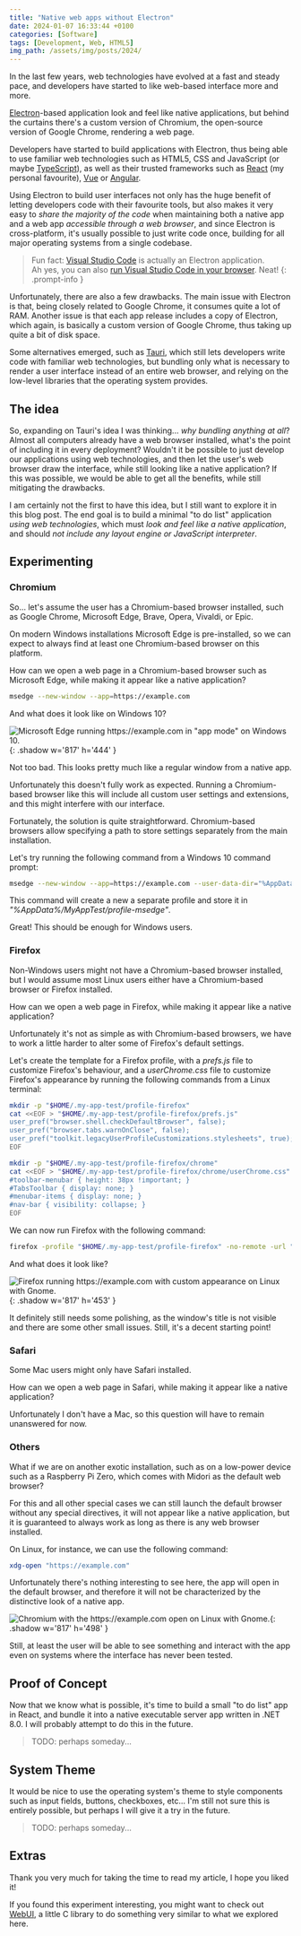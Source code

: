 ```yaml
---
title: "Native web apps without Electron"
date: 2024-01-07 16:33:44 +0100
categories: [Software]
tags: [Development, Web, HTML5]
img_path: /assets/img/posts/2024/
---
```


In the last few years, web technologies have evolved at a fast and steady pace,
and developers have started to like web-based interface more and more.

[Electron](https://www.electronjs.org/)-based application look and feel like
native applications, but behind the curtains there's a custom version of
Chromium, the open-source version of Google Chrome, rendering a web page.

Developers have started to build applications with Electron, thus being able to
use familiar web technologies such as HTML5, CSS and JavaScript (or maybe
[TypeScript](https://www.typescriptlang.org/)), as well as their trusted
frameworks such as [React](https://react.dev/) (my personal favourite),
[Vue](https://vuejs.org/) or [Angular](https://angular.io/).

Using Electron to build user interfaces not only has the huge benefit of letting
developers code with their favourite tools, but also makes it very easy to
_share the majority of the code_ when maintaining both a native app and a web
app _accessible through a web browser_, and since Electron is cross-platform,
it's usually possible to just write code once, building for all major operating
systems from a single codebase.

> Fun fact: [Visual Studio Code](https://code.visualstudio.com/) is actually an
> Electron application.\
> Ah yes, you can also [run Visual Studio Code in your browser](https://vscode.dev/).
> Neat!
{: .prompt-info }

Unfortunately, there are also a few drawbacks. The main issue with Electron is
that, being closely related to Google Chrome, it consumes quite a lot of RAM.
Another issue is that each app release includes a copy of Electron, which again,
is basically a custom version of Google Chrome, thus taking up quite a bit of
disk space.

Some alternatives emerged, such as [Tauri](https://tauri.app/), which still lets
developers write code with familiar web technologies, but bundling only what is
necessary to render a user interface instead of an entire web browser, and
relying on the low-level libraries that the operating system provides.


## The idea

So, expanding on Tauri's idea I was thinking... _why bundling anything at all_?
Almost all computers already have a web browser installed, what's the point of
including it in every deployment? Wouldn't it be possible to just develop our
applications using web technologies, and then let the user's web browser draw
the interface, while still looking like a native application? If this was
possible, we would be able to get all the benefits, while still mitigating
the drawbacks.

I am certainly not the first to have this idea, but I still want to explore it
in this blog post. The end goal is to build a minimal "to do list" application
_using web technologies_, which must _look and feel like a native application_,
and should _not include any layout engine or JavaScript interpreter_.


## Experimenting

### Chromium

So... let's assume the user has a Chromium-based browser installed, such as
Google Chrome, Microsoft Edge, Brave, Opera, Vivaldi, or Epic.

On modern Windows installations Microsoft Edge is pre-installed, so we can
expect to always find at least one Chromium-based browser on this platform.

How can we open a web page in a Chromium-based browser such as Microsoft Edge,
while making it appear like a native application?

```bash
msedge --new-window --app=https://example.com
```

And what does it look like on Windows 10?

![Microsoft Edge running https://example.com in "app mode" on Windows 10.](browser-chrome-app.png){: .shadow w='817' h='444' }

Not too bad. This looks pretty much like a regular window from a native app.

Unfortunately this doesn't fully work as expected. Running a Chromium-based
browser like this will include all custom user settings and extensions, and this
might interfere with our interface.

Fortunately, the solution is quite straightforward. Chromium-based browsers
allow specifying a path to store settings separately from the main installation.

Let's try running the following command from a Windows 10 command prompt:

```bash
msedge --new-window --app=https://example.com --user-data-dir="%AppData%/MyAppTest/profile-msedge"
```

This command will create a new a separate profile and store it in
_"%AppData%/MyAppTest/profile-msedge"_.

Great! This should be enough for Windows users.


### Firefox

Non-Windows users might not have a Chromium-based browser installed, but I
would assume most Linux users either have a Chromium-based browser or Firefox
installed.

How can we open a web page in Firefox, while making it appear like a native
application?

Unfortunately it's not as simple as with Chromium-based browsers, we have to
work a little harder to alter some of Firefox's default settings.

Let's create the template for a Firefox profile, with a _prefs.js_ file to
customize Firefox's behaviour, and a _userChrome.css_ file to customize
Firefox's appearance by running the following commands from a Linux terminal:

```bash
mkdir -p "$HOME/.my-app-test/profile-firefox"
cat <<EOF > "$HOME/.my-app-test/profile-firefox/prefs.js"
user_pref("browser.shell.checkDefaultBrowser", false);
user_pref("browser.tabs.warnOnClose", false);
user_pref("toolkit.legacyUserProfileCustomizations.stylesheets", true);
EOF

mkdir -p "$HOME/.my-app-test/profile-firefox/chrome"
cat <<EOF > "$HOME/.my-app-test/profile-firefox/chrome/userChrome.css"
#toolbar-menubar { height: 38px !important; }
#TabsToolbar { display: none; }
#menubar-items { display: none; }
#nav-bar { visibility: collapse; }
EOF
```

We can now run Firefox with the following command:

```bash
firefox -profile "$HOME/.my-app-test/profile-firefox" -no-remote -url "https://example.com"
```

And what does it look like?

![Firefox running https://example.com with custom appearance on Linux with Gnome.](browser-firefox-app.png){: .shadow w='817' h='453' }

It definitely still needs some polishing, as the window's title is not visible
and there are some other small issues. Still, it's a decent starting point!


### Safari

Some Mac users might only have Safari installed.

How can we open a web page in Safari, while making it appear like a native
application?

Unfortunately I don't have a Mac, so this question will have to remain
unanswered for now.


### Others

What if we are on another exotic installation, such as on a low-power device
such as a Raspberry Pi Zero, which comes with Midori as the default web browser?

For this and all other special cases we can still launch the default browser
without any special directives, it will not appear like a native application,
but it is guaranteed to always work as long as there is any web browser
installed.

On Linux, for instance, we can use the following command:

```bash
xdg-open "https://example.com"
```

Unfortunately there's nothing interesting to see here, the app will open in the
default browser, and therefore it will not be characterized by the distinctive
look of a native app.

![Chromium with the https://example.com open on Linux with Gnome.](browser-chrome-web.png){: .shadow w='817' h='498' }

Still, at least the user will be able to see something and interact with the app
even on systems where the interface has never been tested.


## Proof of Concept

Now that we know what is possible, it's time to build a small "to do list" app
in React, and bundle it into a native executable server app written in .NET 8.0.
I will probably attempt to do this in the future.

> TODO: perhaps someday...


## System Theme

It would be nice to use the operating system's theme to style components such as
input fields, buttons, checkboxes, etc... I'm still not sure this is entirely
possible, but perhaps I will give it a try in the future.

> TODO: perhaps someday...


## Extras

Thank you very much for taking the time to read my article, I hope you liked it!

If you found this experiment interesting, you might want to check out
[WebUI](https://github.com/webui-dev/webui), a little C library to do something
very similar to what we explored here.
